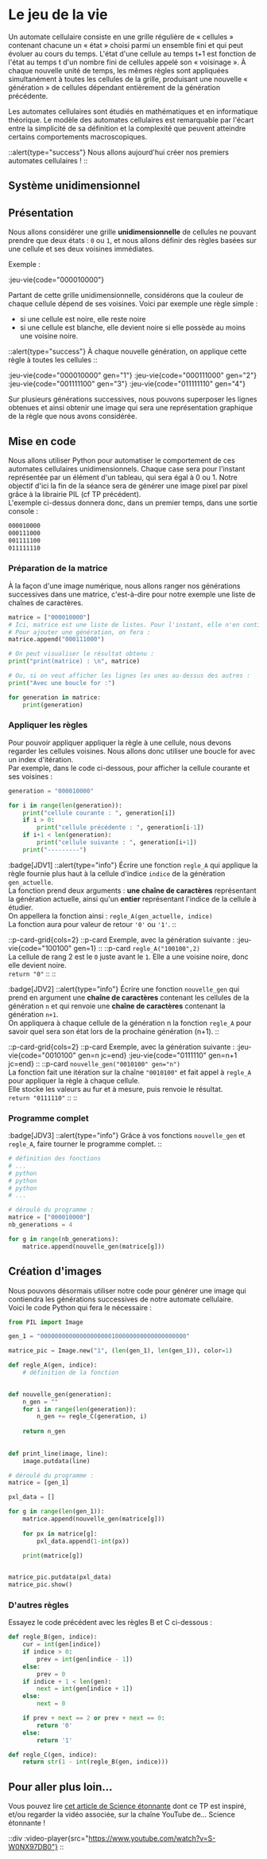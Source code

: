 # Le jeu de la vie

Un automate cellulaire consiste en une grille régulière de « cellules » contenant chacune un « état » choisi parmi un ensemble fini et qui peut évoluer au cours du temps. L'état d'une cellule au temps t+1 est fonction de l'état au temps t d'un nombre fini de cellules appelé son « voisinage ». À chaque nouvelle unité de temps, les mêmes règles sont appliquées simultanément à toutes les cellules de la grille, produisant une nouvelle « génération » de cellules dépendant entièrement de la génération précédente. 

Les automates cellulaires sont étudiés en mathématiques et en informatique théorique. Le modèle des automates cellulaires est remarquable par l'écart entre la simplicité de sa définition et la complexité que peuvent atteindre certains comportements macroscopiques.

::alert{type="success"}
Nous allons aujourd'hui créer nos premiers automates cellulaires !
::

## Système unidimensionnel
## Présentation
Nous allons considérer une grille **unidimensionnelle** de cellules ne pouvant prendre que deux états : `0` ou `1`, et nous allons définir des règles basées sur une cellule et ses deux voisines immédiates.

Exemple :

:jeu-vie{code="000010000"}

Partant de cette grille unidimensionnelle, considérons que la couleur de chaque cellule dépend de ses voisines. Voici par exemple une règle simple :
- si une cellule est noire, elle reste noire
- si une cellule est blanche, elle devient noire si elle possède au moins une voisine noire.

::alert{type="success"}
À chaque nouvelle génération, on applique cette règle à toutes les cellules
::

:jeu-vie{code="000010000" gen="1"}
:jeu-vie{code="000111000" gen="2"}
:jeu-vie{code="001111100" gen="3"}
:jeu-vie{code="011111110" gen="4"}

Sur plusieurs générations successives, nous pouvons superposer les lignes obtenues et ainsi obtenir une image qui sera une représentation graphique de la règle que nous avons considérée.

## Mise en code
Nous allons utiliser Python pour automatiser le comportement de ces automates cellulaires unidimensionnels. Chaque case sera pour l'instant représentée par un élément d'un tableau, qui sera égal à 0 ou 1. Notre objectif d'ici la fin de la séance sera de générer une image pixel par pixel grâce à la librairie PIL (cf TP précédent).  
L'exemple ci-dessus donnera donc, dans un premier temps, dans une sortie console :

```bash
000010000
000111000
001111100
011111110
```

### Préparation de la matrice
À la façon d'une image numérique, nous allons ranger nos générations successives dans une matrice, c'est-à-dire pour notre exemple une liste de chaînes de caractères.

```py
matrice = ["000010000"]
# Ici, matrice est une liste de listes. Pour l'instant, elle n'en contient qu'une seule : ["000010000"]
# Pour ajouter une génération, on fera :
matrice.append("000111000")

# On peut visualiser le résultat obtenu :
print("print(matrice) : \n", matrice)

# Ou, si on veut afficher les lignes les unes au-dessus des autres :
print("Avec une boucle for :")

for generation in matrice:
    print(generation)

```

### Appliquer les règles
Pour pouvoir appliquer appliquer la règle à une cellule, nous devons regarder les cellules voisines. Nous allons donc utiliser une boucle for avec un index d'itération.  
Par exemple, dans le code ci-dessous, pour afficher la cellule courante et ses voisines :

```py
generation = "000010000"

for i in range(len(generation)):
    print("cellule courante : ", generation[i])
    if i > 0:
        print("cellule précédente : ", generation[i-1])
    if i+1 < len(generation):
        print("cellule suivante : ", generation[i+1])
    print("---------")
```

:badge[JDV1]
::alert{type="info"}
Écrire une fonction `regle_A` qui applique la règle fournie plus haut à la cellule d'indice `indice` de la génération `gen_actuelle`.  
La fonction prend deux arguments : **une chaîne de caractères** représentant la génération actuelle, ainsi qu'un **entier** représentant l'indice de la cellule à étudier.  
On appellera la fonction ainsi : `regle_A(gen_actuelle, indice)`  
La fonction aura pour valeur de retour `'0'` ou `'1'`.
::

::p-card-grid{cols=2}
::p-card
Exemple, avec la génération suivante :
:jeu-vie{code="100100" gen=1}
::
::p-card
`regle_A("100100",2)`  
La cellule de rang 2 est le `0` juste avant le `1`. Elle a une voisine noire, donc elle devient noire.  
`return "0"`
::
::

:badge[JDV2]
::alert{type="info"}
Écrire une fonction `nouvelle_gen` qui prend en argument une **chaîne de caractères** contenant les cellules de la génération `n` et qui renvoie une **chaîne de caractères** contenant la génération `n+1`.  
On appliquera à chaque cellule de la génération n la fonction `regle_A` pour savoir quel sera son état lors de la prochaine génération (n+1).
::

::p-card-grid{cols=2}
::p-card
Exemple, avec la génération suivante :
:jeu-vie{code="0010100" gen=n jc=end}
:jeu-vie{code="0111110" gen=n+1 jc=end}
::
::p-card
`nouvelle_gen("0010100" gen="n")`  
La fonction fait une itération sur la chaîne `"0010100"` et fait appel à `regle_A` pour appliquer la règle à chaque cellule.  
Elle stocke les valeurs au fur et à mesure, puis renvoie le résultat.  
`return "0111110"`
::
::

### Programme complet
:badge[JDV3]
::alert{type="info"}
Grâce à vos fonctions `nouvelle_gen` et `regle_A`, faire tourner le programme complet.
::

```py
# définition des fonctions
# ...
# python
# python
# python
# ...

# déroulé du programme :
matrice = ["000010000"]
nb_generations = 4

for g in range(nb_generations):
    matrice.append(nouvelle_gen(matrice[g]))
```

## Création d'images
Nous pouvons désormais utiliser notre code pour générer une image qui contiendra les générations successives de notre automate cellulaire.  
Voici le code Python qui fera le nécessaire :

```py
from PIL import Image

gen_1 = "00000000000000000000100000000000000000000"

matrice_pic = Image.new("1", (len(gen_1), len(gen_1)), color=1)

def regle_A(gen, indice):
    # définition de la fonction
    

def nouvelle_gen(generation):
    n_gen = ""
    for i in range(len(generation)):
        n_gen += regle_C(generation, i)
    
    return n_gen
    
    
def print_line(image, line):
    image.putdata(line)

# déroulé du programme :
matrice = [gen_1]

pxl_data = []

for g in range(len(gen_1)):
    matrice.append(nouvelle_gen(matrice[g]))
    
    for px in matrice[g]:
        pxl_data.append(1-int(px))
        
    print(matrice[g])


matrice_pic.putdata(pxl_data)
matrice_pic.show()

```

### D'autres règles
Essayez le code précédent avec les règles B et C ci-dessous :

```py
def regle_B(gen, indice):
    cur = int(gen[indice])
    if indice > 0:
        prev = int(gen[indice - 1])
    else:
        prev = 0
    if indice + 1 < len(gen):
        next = int(gen[indice + 1])
    else:
        next = 0

    if prev + next == 2 or prev + next == 0:
        return '0'
    else:
        return '1'

def regle_C(gen, indice):
    return str(1 - int(regle_B(gen, indice)))
```

## Pour aller plus loin...
Vous pouvez lire [cet article de Science étonnante](https://scienceetonnante.com/2013/10/28/les-automates-cellulaires-elementaires/) dont ce TP est inspiré, et/ou regarder la vidéo associée, sur la chaîne YouTube de... Science étonnante !

::div
:video-player{src="https://www.youtube.com/watch?v=S-W0NX97DB0"}
::


